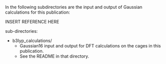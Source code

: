 In the following subdirectories are the input and output of Gaussian calculations for this publication:

INSERT REFERENCE HERE

sub-directories:

* b3lyp_calculations/
	* Gaussian16 input and output for DFT calculations on the cages in this publication.
	* See the README in that directory.
